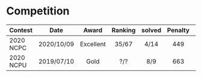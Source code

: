 # Competition

| Contest   | Date        | Award | Ranking  | solved | Penalty| A | B | C | D | E | F | G | H | I | J | K | L | M | N |
| --------  | :---------: | :---: | :------: | :----: | :----: |:-:|:-:|:-:|:-:|:-:|:-:|:-:|:-:|:-:|:-:|:-:|:-:|:-:|:-:|
| 2020 NCPC | 2020/10/09 | Excellent | 35/67 | 4/14 | 449 | 1/72 |  | 1/25 |  |  | 1/122 |  |  | 3/-- | | |
| 2020 NCPU | 2019/07/10 | Gold | ?/? | 8/9 | 663 | 1/8 | 2/37 | 1/138 | 1/44 | 1/34 | 1/74 | 1/185 | -/- | 1/43 |
